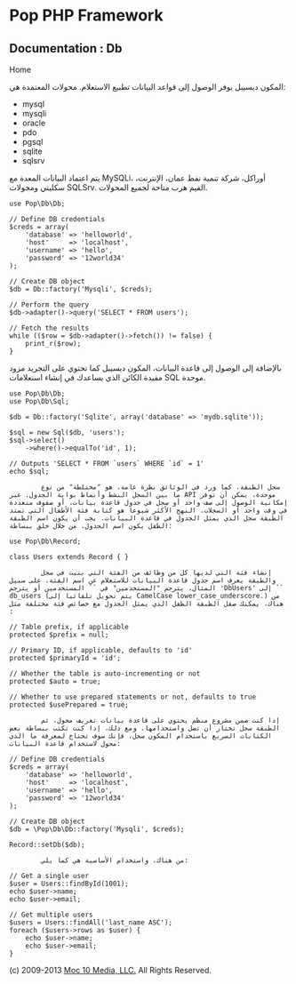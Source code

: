 Pop PHP Framework
=================

Documentation : Db
------------------

Home

المكون ديسيبل يوفر الوصول إلى قواعد البيانات تطبيع الاستعلام. محولات
المعتمدة هي:

-   mysql
-   mysqli
-   oracle
-   pdo
-   pgsql
-   sqlite
-   sqlsrv

يتم اعتماد البيانات المعدة مع MySQLi، أوراكل، شركة تنمية نفط عمان،
الإنترنت، سكليتي ومحولات SQLSrv. القيم هرب متاحة لجميع المحولات.

    use Pop\Db\Db;

    // Define DB credentials
    $creds = array(
        'database' => 'helloworld',
        'host'     => 'localhost',
        'username' => 'hello',
        'password' => '12world34'
    );

    // Create DB object
    $db = Db::factory('Mysqli', $creds);

    // Perform the query
    $db->adapter()->query('SELECT * FROM users');

    // Fetch the results
    while (($row = $db->adapter()->fetch()) != false) {
        print_r($row);
    }

بالإضافة إلى الوصول إلى قاعدة البيانات، المكون ديسيبل كما تحتوي على
التجريد مزود مفيدة الكائن الذي يساعدك في إنشاء استعلامات SQL موحدة.

    use Pop\Db\Db;
    use Pop\Db\Sql;

    $db = Db::factory('Sqlite', array('database' => 'mydb.sqlite'));

    $sql = new Sql($db, 'users');
    $sql->select()
        ->where()->equalTo('id', 1);

    // Outputs 'SELECT * FROM `users` WHERE `id` = 1'
    echo $sql;

            سجل الطبقة، كما ورد في الوثائق نظرة عامة، هو "مختلطة" من نوع ما بين السجل النشط وأنماط بوابة الجدول. عبر API موحدة، يمكن أن توفر إمكانية الوصول إلى صف واحد أو سجل في جدول قاعدة بيانات، أو صفوف متعددة في وقت واحد أو السجلات. النهج الأكثر شيوعا هو كتابة فئة الأطفال التي تمتد الطبقة سجل الذي يمثل الجدول في قاعدة البيانات. يجب أن يكون اسم الطبقة الطفل يكون اسم الجدول. من خلال خلق ببساطة:

    use Pop\Db\Record;

    class Users extends Record { }

            إنشاء فئة التي لديها كل من وظائف من الفئة التي بنيت في سجل والطبقة يعرف اسم جدول قاعدة البيانات للاستعلام عن اسم الفئة. على سبيل المثال، يترجم "المستخدمين" في `` المستخدمين أو يترجم 'DbUsers' إلى `` db_users (يتم تحويل تلقائيا إلى CamelCase lower_case_underscore.) من هناك، يمكنك صقل الطبقة الطفل الذي يمثل الجدول مع خصائص فئة مختلفة مثل :

    // Table prefix, if applicable
    protected $prefix = null;

    // Primary ID, if applicable, defaults to 'id'
    protected $primaryId = 'id';

    // Whether the table is auto-incrementing or not
    protected $auto = true;

    // Whether to use prepared statements or not, defaults to true
    protected $usePrepared = true;

            إذا كنت ضمن مشروع منظم يحتوي على قاعدة بيانات تعريف محول، ثم الطبقة سجل تختار أن تصل واستخدامها. ومع ذلك، إذا كنت تكتب ببساطة بعض الكتابات السريع باستخدام المكون سجل، فإنك سوف تحتاج لمعرفة ما الذي محول لاستخدام قاعدة البيانات:

    // Define DB credentials
    $creds = array(
        'database' => 'helloworld',
        'host'     => 'localhost',
        'username' => 'hello',
        'password' => '12world34'
    );

    // Create DB object
    $db = \Pop\Db\Db::factory('Mysqli', $creds);

    Record::setDb($db);

            من هناك، واستخدام الأساسية هي كما يلي:

    // Get a single user
    $user = Users::findById(1001);
    echo $user->name;
    echo $user->email;

    // Get multiple users
    $users = Users::findAll('last_name ASC');
    foreach ($users->rows as $user) {
        echo $user->name;
        echo $user->email;
    }

\(c) 2009-2013 [Moc 10 Media, LLC.](http://www.moc10media.com) All
Rights Reserved.
